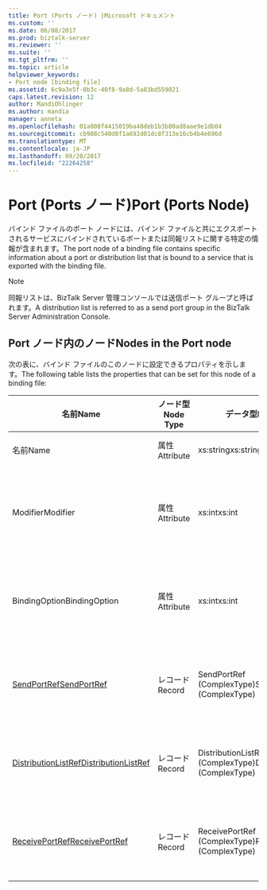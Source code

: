```yaml
---
title: Port (Ports ノード) |Microsoft ドキュメント
ms.custom: ''
ms.date: 06/08/2017
ms.prod: biztalk-server
ms.reviewer: ''
ms.suite: ''
ms.tgt_pltfrm: ''
ms.topic: article
helpviewer_keywords:
- Port node [binding file]
ms.assetid: 6c9a3e5f-0b3c-40f8-9a8d-5a83bd559021
caps.latest.revision: 12
author: MandiOhlinger
ms.author: mandia
manager: anneta
ms.openlocfilehash: 01a808f4415019ba48deb1b3b80ad8aae9e1db04
ms.sourcegitcommit: cb908c540d8f1a692d01dc8f313e16cb4b4e696d
ms.translationtype: MT
ms.contentlocale: ja-JP
ms.lasthandoff: 09/20/2017
ms.locfileid: "22264258"
---
```

# <a name="port-ports-node"></a><span data-ttu-id="99e09-102">Port (Ports ノード)</span><span class="sxs-lookup"><span data-stu-id="99e09-102">Port (Ports Node)</span></span>
<span data-ttu-id="99e09-103">バインド ファイルのポート ノードには、バインド ファイルと共にエクスポートされるサービスにバインドされているポートまたは同報リストに関する特定の情報が含まれます。</span><span class="sxs-lookup"><span data-stu-id="99e09-103">The port node of a binding file contains specific information about a port or distribution list that is bound to a service that is exported with the binding file.</span></span>  
  
> [!NOTE]
>  <span data-ttu-id="99e09-104">同報リストは、BizTalk Server 管理コンソールでは送信ポート グループと呼ばれます。</span><span class="sxs-lookup"><span data-stu-id="99e09-104">A distribution list is referred to as a send port group in the BizTalk Server Administration Console.</span></span>  
  
## <a name="nodes-in-the-port-node"></a><span data-ttu-id="99e09-105">Port ノード内のノード</span><span class="sxs-lookup"><span data-stu-id="99e09-105">Nodes in the Port node</span></span>  
 <span data-ttu-id="99e09-106">次の表に、バインド ファイルのこのノードに設定できるプロパティを示します。</span><span class="sxs-lookup"><span data-stu-id="99e09-106">The following table lists the properties that can be set for this node of a binding file:</span></span>  
  
|<span data-ttu-id="99e09-107">**名前**</span><span class="sxs-lookup"><span data-stu-id="99e09-107">**Name**</span></span>|<span data-ttu-id="99e09-108">**ノード型**</span><span class="sxs-lookup"><span data-stu-id="99e09-108">**Node Type**</span></span>|<span data-ttu-id="99e09-109">**データ型**</span><span class="sxs-lookup"><span data-stu-id="99e09-109">**Data Type**</span></span>|<span data-ttu-id="99e09-110">**Description**</span><span class="sxs-lookup"><span data-stu-id="99e09-110">**Description**</span></span>|<span data-ttu-id="99e09-111">**制限**</span><span class="sxs-lookup"><span data-stu-id="99e09-111">**Restrictions**</span></span>|<span data-ttu-id="99e09-112">**コメント**</span><span class="sxs-lookup"><span data-stu-id="99e09-112">**Comments**</span></span>|  
|--------------|-------------------|-------------------|---------------------|----------------------|------------------|  
|<span data-ttu-id="99e09-113">名前</span><span class="sxs-lookup"><span data-stu-id="99e09-113">Name</span></span>|<span data-ttu-id="99e09-114">属性</span><span class="sxs-lookup"><span data-stu-id="99e09-114">Attribute</span></span>|<span data-ttu-id="99e09-115">xs:string</span><span class="sxs-lookup"><span data-stu-id="99e09-115">xs:string</span></span>|<span data-ttu-id="99e09-116">ポートの名前を指定します。</span><span class="sxs-lookup"><span data-stu-id="99e09-116">Specifies the name of the port.</span></span>|<span data-ttu-id="99e09-117">任意</span><span class="sxs-lookup"><span data-stu-id="99e09-117">Not required</span></span>|<span data-ttu-id="99e09-118">既定値: 空</span><span class="sxs-lookup"><span data-stu-id="99e09-118">Default value: empty</span></span>|  
|<span data-ttu-id="99e09-119">Modifier</span><span class="sxs-lookup"><span data-stu-id="99e09-119">Modifier</span></span>|<span data-ttu-id="99e09-120">属性</span><span class="sxs-lookup"><span data-stu-id="99e09-120">Attribute</span></span>|<span data-ttu-id="99e09-121">xs:int</span><span class="sxs-lookup"><span data-stu-id="99e09-121">xs:int</span></span>|<span data-ttu-id="99e09-122">ポートの型修飾子を指定します。</span><span class="sxs-lookup"><span data-stu-id="99e09-122">Specifies the type modifier for the port.</span></span>|<span data-ttu-id="99e09-123">必須</span><span class="sxs-lookup"><span data-stu-id="99e09-123">Required</span></span>|<span data-ttu-id="99e09-124">既定値: なし</span><span class="sxs-lookup"><span data-stu-id="99e09-124">Default value: none</span></span><br /><br /> <span data-ttu-id="99e09-125">使用可能な値で使用できる、 [Microsoft.BizTalk.ExplorerOM.PortModifier](http://msdn.microsoft.com/library/microsoft.biztalk.explorerom.portmodifier.aspx)列挙します。</span><span class="sxs-lookup"><span data-stu-id="99e09-125">Possible values include those available in the [Microsoft.BizTalk.ExplorerOM.PortModifier](http://msdn.microsoft.com/library/microsoft.biztalk.explorerom.portmodifier.aspx) enumeration.</span></span>|  
|<span data-ttu-id="99e09-126">BindingOption</span><span class="sxs-lookup"><span data-stu-id="99e09-126">BindingOption</span></span>|<span data-ttu-id="99e09-127">属性</span><span class="sxs-lookup"><span data-stu-id="99e09-127">Attribute</span></span>|<span data-ttu-id="99e09-128">xs:int</span><span class="sxs-lookup"><span data-stu-id="99e09-128">xs:int</span></span>|<span data-ttu-id="99e09-129">ポートのバインドの種類を定義します。</span><span class="sxs-lookup"><span data-stu-id="99e09-129">Defines the type of binding for the port.</span></span>|<span data-ttu-id="99e09-130">必須</span><span class="sxs-lookup"><span data-stu-id="99e09-130">Required</span></span>|<span data-ttu-id="99e09-131">既定値: なし</span><span class="sxs-lookup"><span data-stu-id="99e09-131">Default value: none</span></span><br /><br /> <span data-ttu-id="99e09-132">使用可能な値で使用できる、 [Microsoft.BizTalk.ExplorerOM.BindingType](http://msdn.microsoft.com/library/microsoft.biztalk.explorerom.bindingtype.aspx)列挙します。</span><span class="sxs-lookup"><span data-stu-id="99e09-132">Possible values include those available in the [Microsoft.BizTalk.ExplorerOM.BindingType](http://msdn.microsoft.com/library/microsoft.biztalk.explorerom.bindingtype.aspx) enumeration.</span></span>|  
|[<span data-ttu-id="99e09-133">SendPortRef</span><span class="sxs-lookup"><span data-stu-id="99e09-133">SendPortRef</span></span>](../core/sendportref-port-node.md)|<span data-ttu-id="99e09-134">レコード</span><span class="sxs-lookup"><span data-stu-id="99e09-134">Record</span></span>|<span data-ttu-id="99e09-135">SendPortRef (ComplexType)</span><span class="sxs-lookup"><span data-stu-id="99e09-135">SendPortRef (ComplexType)</span></span>|<span data-ttu-id="99e09-136">サービスによって参照される送信ポートのコンテナー ノードです。</span><span class="sxs-lookup"><span data-stu-id="99e09-136">Container node for send ports that is referenced by a service.</span></span>|<span data-ttu-id="99e09-137">任意</span><span class="sxs-lookup"><span data-stu-id="99e09-137">Not required</span></span>|<span data-ttu-id="99e09-138">既定値: 空</span><span class="sxs-lookup"><span data-stu-id="99e09-138">Default value: empty</span></span>|  
|[<span data-ttu-id="99e09-139">DistributionListRef</span><span class="sxs-lookup"><span data-stu-id="99e09-139">DistributionListRef</span></span>](../core/distributionlistref-port-node.md)|<span data-ttu-id="99e09-140">レコード</span><span class="sxs-lookup"><span data-stu-id="99e09-140">Record</span></span>|<span data-ttu-id="99e09-141">DistributionListRef (ComplexType)</span><span class="sxs-lookup"><span data-stu-id="99e09-141">DistributionListRef (ComplexType)</span></span>|<span data-ttu-id="99e09-142">サービスによって参照される同報リストのコンテナー ノードです。</span><span class="sxs-lookup"><span data-stu-id="99e09-142">Container node for distribution lists referenced by a service.</span></span>|<span data-ttu-id="99e09-143">任意</span><span class="sxs-lookup"><span data-stu-id="99e09-143">Not required</span></span>|<span data-ttu-id="99e09-144">既定値: 空</span><span class="sxs-lookup"><span data-stu-id="99e09-144">Default value: empty</span></span>|  
|[<span data-ttu-id="99e09-145">ReceivePortRef</span><span class="sxs-lookup"><span data-stu-id="99e09-145">ReceivePortRef</span></span>](../core/receiveportref-port-node.md)|<span data-ttu-id="99e09-146">レコード</span><span class="sxs-lookup"><span data-stu-id="99e09-146">Record</span></span>|<span data-ttu-id="99e09-147">ReceivePortRef (ComplexType)</span><span class="sxs-lookup"><span data-stu-id="99e09-147">ReceivePortRef (ComplexType)</span></span>|<span data-ttu-id="99e09-148">サービスによって参照される受信ポートのコンテナー ノードです。</span><span class="sxs-lookup"><span data-stu-id="99e09-148">Container node for receive ports referenced by a service.</span></span>|<span data-ttu-id="99e09-149">任意</span><span class="sxs-lookup"><span data-stu-id="99e09-149">Not required</span></span>|<span data-ttu-id="99e09-150">既定値: 空</span><span class="sxs-lookup"><span data-stu-id="99e09-150">Default value: empty</span></span>|